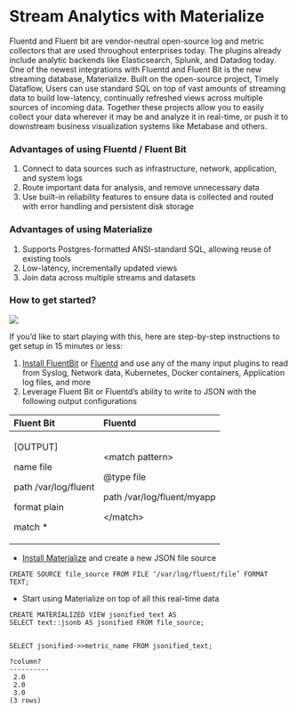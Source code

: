 # Stream Analytics with Materialize

Fluentd and Fluent bit are vendor-neutral open-source log and metric collectors that are used throughout enterprises today. The plugins already include analytic backends like Elasticsearch, Splunk, and Datadog today. One of the newest integrations with Fluentd and Fluent Bit is the new streaming database, Materialize. Built on the open-source project, Timely Dataflow, Users can use standard SQL on top of vast amounts of streaming data to build low-latency, continually refreshed views across multiple sources of incoming data. Together these projects allow you to easily collect your data wherever it may be and analyze it in real-time, or push it to downstream business visualization systems like Metabase and others.

### **Advantages of using Fluentd / Fluent Bit**

1. Connect to data sources such as infrastructure, network, application, and system logs
2. Route important data for analysis, and remove unnecessary data
3. Use built-in reliability features to ensure data is collected and routed with error handling and persistent disk storage

### **Advantages of using Materialize**

1. Supports Postgres-formatted ANSI-standard SQL, allowing reuse of existing tools
2. Low-latency, incrementally updated views
3. Join data across multiple streams and datasets

### **How to get started?**

![](https://lh5.googleusercontent.com/4n8paH_K5rkJHtcn9l8PhBpI9c6vyPKJxO19KIwxDs1vsFtonfGfQbypcoDlhEBG3y7JrTooVtmJol9DdQgQfb2vR_mS589c0wQDlgEhfsrGjv4UCWDEDneRmrAj79pXpJqzv-o)

If you’d like to start playing with this, here are step-by-step instructions to get setup in 15 minutes or less:

1. [Install FluentBit](https://docs.fluentbit.io/manual/installation/getting-started-with-fluent-bit) or [Fluentd](https://docs.fluentd.org/installation) and use any of the many input plugins to read from Syslog, Network data, Kubernetes, Docker containers, Application log files, and more 
2. Leverage Fluent Bit or Fluentd’s ability to write to JSON with the following output configurations

<table>
  <thead>
    <tr>
      <th style="text-align:left">Fluent Bit</th>
      <th style="text-align:left">Fluentd</th>
    </tr>
  </thead>
  <tbody>
    <tr>
      <td style="text-align:left">
        <p>[OUTPUT]</p>
        <p>name file</p>
        <p>path /var/log/fluent</p>
        <p>format plain</p>
        <p>match *</p>
      </td>
      <td style="text-align:left">
        <p>&lt;match pattern&gt;</p>
        <p>@type file</p>
        <p>path /var/log/fluent/myapp</p>
        <p>&lt;/match&gt;
          <br />
        </p>
      </td>
    </tr>
  </tbody>
</table>

* [Install Materialize](https://materialize.com/docs/install/) and create a new JSON file source

```text
CREATE SOURCE file_source FROM FILE ‘/var/log/fluent/file’ FORMAT TEXT;

```

* Start using Materialize on top of all this real-time data

```text
CREATE MATERIALIZED VIEW jsonified_text AS
SELECT text::jsonb AS jsonified FROM file_source;


SELECT jsonified->>metric_name FROM jsonified_text;

?column? 
----------
 2.0
 2.0
 3.0
(3 rows)
```

